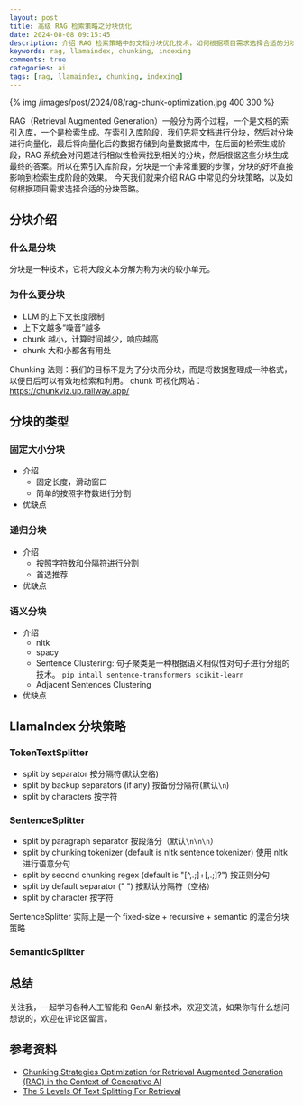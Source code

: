 ```yaml
---
layout: post
title: 高级 RAG 检索策略之分块优化
date: 2024-08-08 09:15:45
description: 介绍 RAG 检索策略中的文档分块优化技术，如何根据项目需求选择合适的分块策略。
keywords: rag, llamaindex, chunking, indexing
comments: true
categories: ai
tags: [rag, llamaindex, chunking, indexing]
---
```


{% img /images/post/2024/08/rag-chunk-optimization.jpg 400 300 %}

RAG（Retrieval Augmented Generation）一般分为两个过程，一个是文档的索引入库，一个是检索生成。在索引入库阶段，我们先将文档进行分块，然后对分块进行向量化，最后将向量化后的数据存储到向量数据库中，在后面的检索生成阶段，RAG 系统会对问题进行相似性检索找到相关的分块，然后根据这些分块生成最终的答案。所以在索引入库阶段，分块是一个非常重要的步骤，分块的好坏直接影响到检索生成阶段的效果。 今天我们就来介绍 RAG 中常见的分块策略，以及如何根据项目需求选择合适的分块策略。

<!--more-->

## 分块介绍

### 什么是分块

分块是一种技术，它将大段文本分解为称为块的较小单元。

### 为什么要分块

- LLM 的上下文长度限制
- 上下文越多“噪音”越多
- chunk 越小，计算时间越少，响应越高
- chunk 大和小都各有用处

Chunking 法则：我们的目标不是为了分块而分块，而是将数据整理成一种格式，以便日后可以有效地检索和利用。
chunk 可视化网站：https://chunkviz.up.railway.app/

## 分块的类型

### 固定大小分块

- 介绍
  - 固定长度，滑动窗口
  - 简单的按照字符数进行分割
- 优缺点

### 递归分块

- 介绍
  - 按照字符数和分隔符进行分割
  - 首选推荐
- 优缺点

### 语义分块

- 介绍
  - nltk
  - spacy
  - Sentence Clustering: 句子聚类是一种根据语义相似性对句子进行分组的技术。 `pip intall sentence-transformers scikit-learn`
  - Adjacent Sentences Clustering
- 优缺点

## LlamaIndex 分块策略

### TokenTextSplitter

- split by separator 按分隔符(默认空格)
- split by backup separators (if any) 按备份分隔符(默认`\n`)
- split by characters 按字符

### SentenceSplitter

- split by paragraph separator 按段落分（默认`\n\n\n`）
- split by chunking tokenizer (default is nltk sentence tokenizer) 使用 nltk 进行语意分句
- split by second chunking regex (default is "[^,\.;]+[,\.;]?") 按正则分句
- split by default separator (" ") 按默认分隔符（空格）
- split by character 按字符

SentenceSplitter 实际上是一个 fixed-size + recursive + semantic 的混合分块策略

### SemanticSplitter

## 总结

关注我，一起学习各种人工智能和 GenAI 新技术，欢迎交流，如果你有什么想问想说的，欢迎在评论区留言。

## 参考资料

- [Chunking Strategies Optimization for Retrieval Augmented Generation (RAG) in the Context of Generative AI](https://medium.com/@thallyscostalat/chunking-strategies-optimization-for-retrieval-augmented-generation-rag-in-the-context-of-e47cc949931d)
- [The 5 Levels Of Text Splitting For Retrieval](https://www.youtube.com/watch?v=8OJC21T2SL4)
